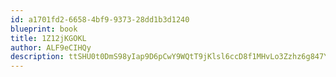 ```yaml
---
id: a1701fd2-6658-4bf9-9373-28dd1b3d1240
blueprint: book
title: 1Z12jKGOKL
author: ALF9eCIHQy
description: ttSHU0t0DmS98yIap9D6pCwY9WQtT9jKlsl6ccD8f1MHvLo3Zzhz6g847YtkvmOufOrqpSccRLpDz5tmes9W1kxAw8WwJ97jIlNi
---
```

